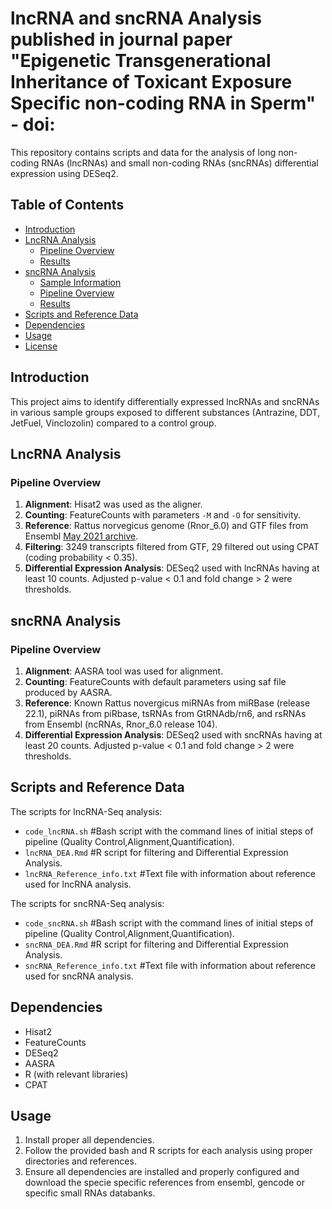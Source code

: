# lncRNA and sncRNA Analysis published in journal paper "Epigenetic Transgenerational Inheritance of Toxicant Exposure Specific non-coding RNA in Sperm" - doi:

This repository contains scripts and data for the analysis of long non-coding RNAs (lncRNAs) and small non-coding RNAs (sncRNAs) differential expression using DESeq2.

## Table of Contents

- [Introduction](#introduction)
- [LncRNA Analysis](#lncrna-analysis)
  - [Pipeline Overview](#pipeline-overview-lncrna)
  - [Results](#results-lncrna)
- [sncRNA Analysis](#sncrna-analysis)
  - [Sample Information](#sample-information-sncrna)
  - [Pipeline Overview](#pipeline-overview-sncrna)
  - [Results](#results-sncrna)
- [Scripts and Reference Data](#scripts-and-reference-data)
- [Dependencies](#dependencies)
- [Usage](#usage)
- [License](#license)

## Introduction

This project aims to identify differentially expressed lncRNAs and sncRNAs in various sample groups exposed to different substances (Antrazine, DDT, JetFuel, Vinclozolin) compared to a control group.

## LncRNA Analysis

### Pipeline Overview <a name="pipeline-overview-lncrna"></a>

1. **Alignment**: Hisat2 was used as the aligner.
2. **Counting**: FeatureCounts with parameters `-M` and `-O` for sensitivity.
3. **Reference**: Rattus norvegicus genome (Rnor_6.0) and GTF files from Ensembl [May 2021 archive](https://may2021.archive.ensembl.org/Rattus_norvegicus/Info/Index).
4. **Filtering**: 3249 transcripts filtered from GTF, 29 filtered out using CPAT (coding probability < 0.35).
5. **Differential Expression Analysis**: DESeq2 used with lncRNAs having at least 10 counts. Adjusted p-value < 0.1 and fold change > 2 were thresholds.

## sncRNA Analysis

### Pipeline Overview <a name="pipeline-overview-sncrna"></a>

1. **Alignment**: AASRA tool was used for alignment.
2. **Counting**: FeatureCounts with default parameters using saf file produced by AASRA.
3. **Reference**: Known Rattus novergicus miRNAs from miRBase (release 22.1), piRNAs from piRbase, tsRNAs from GtRNAdb/rn6, and rsRNAs from Ensembl (ncRNAs, Rnor_6.0 release 104).
4. **Differential Expression Analysis**: DESeq2 used with sncRNAs having at least 20 counts. Adjusted p-value < 0.1 and fold change > 2 were thresholds.

## Scripts and Reference Data

The scripts for lncRNA-Seq analysis:
- `code_lncRNA.sh` #Bash script with the command lines of initial steps of pipeline (Quality Control,Alignment,Quantification).
- `lncRNA_DEA.Rmd` #R script for filtering and Differential Expression Analysis.
- `lncRNA_Reference_info.txt` #Text file with information about reference used for lncRNA analysis.

The scripts for sncRNA-Seq analysis:
- `code_sncRNA.sh` #Bash script with the command lines of initial steps of pipeline (Quality Control,Alignment,Quantification).
- `sncRNA_DEA.Rmd` #R script for filtering and Differential Expression Analysis.
- `sncRNA_Reference_info.txt` #Text file with information about reference used for sncRNA analysis.



## Dependencies

- Hisat2
- FeatureCounts
- DESeq2
- AASRA
- R (with relevant libraries)
- CPAT

## Usage

1. Install proper all dependencies.
2. Follow the provided bash and R scripts for each analysis using proper directories and references.
3. Ensure all dependencies are installed and properly configured and download the specie specific references from ensembl, gencode or specific small RNAs databanks.

